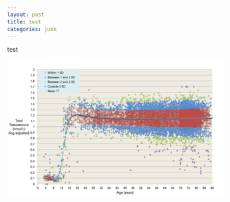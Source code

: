```yaml
---
layout: post
title: test
categories: junk
---
```

test

![](/_posts/2024-08-22-testosterone/Kelsey%20et%20Al%20testo%20age.png)